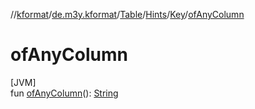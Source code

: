 //[kformat](../../../../../index.md)/[de.m3y.kformat](../../../index.md)/[Table](../../index.md)/[Hints](../index.md)/[Key](index.md)/[ofAnyColumn](of-any-column.md)

# ofAnyColumn

[JVM]\
fun [ofAnyColumn](of-any-column.md)(): [String](https://kotlinlang.org/api/core/kotlin-stdlib/kotlin/-string/index.html)